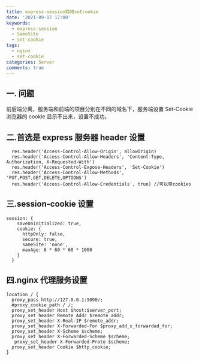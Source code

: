 ```yaml
---
title: express-session跨域setcookie
date: '2021-09-17 17:00'
keywords:
  - express-session
  - SameSite
  - set-cookie
tags:
  - nginx
  - set-cookie
categories: Server
comments: true
---
```


## 一. 问题

前后端分离，服务端和前端的项目分别在不同的域名下，服务端设置 Set-Cookie 浏览器的 cookie 显示不出来，设置不成功。

## 二.首选是 express 服务器 header 设置

```
  res.header('Access-Control-Allow-Origin', allowOrigin)
  res.header('Access-Control-Allow-Headers', 'Content-Type, Authorization, X-Requested-With')
  res.header('Access-Control-Expose-Headers', 'Set-Cookie')
  res.header('Access-Control-Allow-Methods', 'PUT,POST,GET,DELETE,OPTIONS')
  res.header('Access-Control-Allow-Credentials', true) //可以带cookies
```

## 三.session-cookie 设置

```
session: {
    saveUninitialized: true,
    cookie: {
      httpOnly: false,
      secure: true,
      sameSite: 'none',
      maxAge: 6 * 60 * 60 * 1000
    }
  }
```

## 四.nginx 代理服务设置

```
location / {
  proxy_pass http://127.0.0.1:9090/;
  #proxy_cookie_path / /;
  proxy_set_header Host $host:$server_port;
  proxy_set_header Remote_Addr $remote_addr;
  proxy_set_header X-Real-IP $remote_addr;
  proxy_set_header X-Forwarded-For $proxy_add_x_forwarded_for;
  proxy_set_header X-Scheme $scheme;
  proxy_set_header X-Forwarded-Scheme $scheme;
   proxy_set_header X-Forwarded-Proto $scheme;
  proxy_set_header Cookie $http_cookie;
}

```
